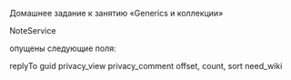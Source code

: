 Домашнее задание к занятию «Generics и коллекции»

NoteService

опущены следующие поля:

replyTo
guid
privacy_view
privacy_comment
offset,
count,
sort
need_wiki
